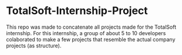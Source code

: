 # TotalSoft-Internship-Project

This repo was made to concatenate all projects made for the TotalSoft internship.
For this internship, a group of about 5 to 10 developers colaborated to make a few projects that resemble the actual company projects (as structure).